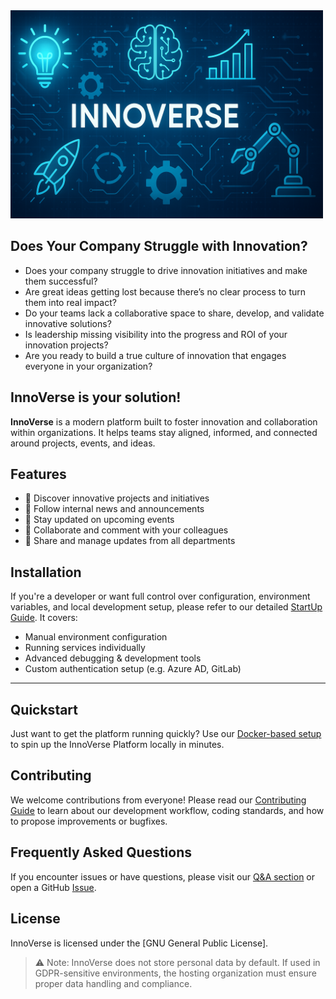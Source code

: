<img src="./docs/logo2.png" alt="Project Logo" width="500"/>



## Does Your Company Struggle with Innovation?

- Does your company struggle to drive innovation initiatives and make them successful?  
- Are great ideas getting lost because there’s no clear process to turn them into real impact?  
- Do your teams lack a collaborative space to share, develop, and validate innovative solutions?  
- Is leadership missing visibility into the progress and ROI of your innovation projects?  
- Are you ready to build a true culture of innovation that engages everyone in your organization?

## InnoVerse is your solution!

**InnoVerse** is a modern platform built to foster innovation and collaboration within organizations. It helps teams stay aligned, informed, and connected around projects, events, and ideas.

## Features

- 🧭 Discover innovative projects and initiatives
- 📰 Follow internal news and announcements
- 📆 Stay updated on upcoming events
- 💬 Collaborate and comment with your colleagues
- 📣 Share and manage updates from all departments

## Installation

If you're a developer or want full control over configuration, environment variables, and local development setup, please refer to our detailed [StartUp Guide]. It covers:

- Manual environment configuration
- Running services individually
- Advanced debugging & development tools
- Custom authentication setup (e.g. Azure AD, GitLab)

---

## Quickstart

Just want to get the platform running quickly?
Use our [Docker-based setup] to spin up the InnoVerse Platform locally in minutes.

## Contributing

We welcome contributions from everyone! Please read our [Contributing Guide] to learn about our development workflow, coding standards, and how to propose improvements or bugfixes.

## Frequently Asked Questions

If you encounter issues or have questions, please visit our [Q&A section](https://github.com/openkfw/innoverse/discussions/categories/q-a) or open a GitHub [Issue](https://github.com/openkfw/innoverse/issues).

## License

InnoVerse is licensed under the [GNU General Public License].

> ⚠️ Note: InnoVerse does not store personal data by default. If used in GDPR-sensitive environments, the hosting organization must ensure proper data handling and compliance.

[StartUp Guide]: ./docs/developer/START_UP_GUIDE.md
[Docker-based setup]: ./docs/developer/START_UP_GUIDE.md#-quick-start-tldr
[Contributing Guide]: ./CONTRIBUTING_GUIDE.md
[Q&A section of our discussions forum]: https://github.com/openkfw/innoverse/discussions/categories/q-a
[GNU GENERAL PUBLIC]: ./LICENSE.md
